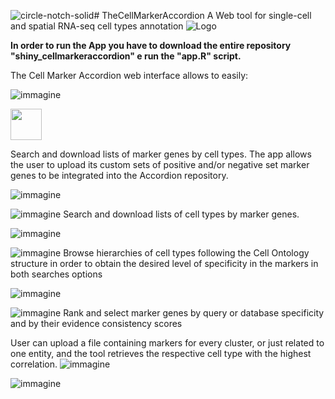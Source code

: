 ![circle-notch-solid](https://github.com/TebaldiLab/shiny_cellmarkeraccordion/assets/68125242/bcb5819d-b75a-4af3-a945-225e0ee1bd78)# TheCellMarkerAccordion 
A Web tool for single-cell and spatial RNA-seq cell types annotation
![Logo](https://user-images.githubusercontent.com/68125242/161058801-e3a83d1b-f12f-4cde-89e7-2a1207e99149.png)




**In order to run the App you have to download the entire repository "shiny_cellmarkeraccordion" e run the "app.R" script.** 

The Cell Marker Accordion web interface allows to easily:

![immagine](https://user-images.githubusercontent.com/68125242/161060535-0d78fc69-c29d-4003-b1a8-3c94606e8a09.png)

<img src="https://github.com/TebaldiLab/shiny_cellmarkeraccordion/assets/68125242/a2d0501b-2b59-48f4-b220-be7871b57b95" width="50" height="50">

Search and download lists of marker genes by cell types. The app allows the user to upload its custom sets of positive and/or negative set marker genes to be integrated into the Accordion repository.

![immagine](https://github.com/TebaldiLab/shiny_cellmarkeraccordion/assets/68125242/1397db7d-5a8e-485f-9781-a8e6a4a98546)





![immagine](https://user-images.githubusercontent.com/68125242/161060692-a4fef177-904f-4ea3-9bba-b4bc237e7145.png) Search and download lists of cell types by marker genes.

![immagine](https://github.com/TebaldiLab/shiny_cellmarkeraccordion/assets/68125242/85657e7c-a8f1-4bc5-b65b-4d1ffc56b51f)



![immagine](https://user-images.githubusercontent.com/68125242/161060791-fa1c6097-f0c8-45d1-bd6e-b4ea8dc61f91.png) Browse hierarchies of cell types following the Cell Ontology structure in order to obtain the desired level of specificity in the markers in both searches options

![immagine](https://user-images.githubusercontent.com/68125242/169997529-eafb704e-f39f-439f-ab5d-b2b5d741e87b.png)




![immagine](https://user-images.githubusercontent.com/68125242/161091031-909269ea-f6d9-4a61-ba50-f4b71fb00fe1.png) Rank and select marker genes by query or
database specificity and by their evidence consistency scores


User can upload a file containing markers for every cluster, or just related to one entity, and the tool retrieves the respective cell type with the highest correlation. 
![immagine](https://user-images.githubusercontent.com/68125242/169997056-4c5b76a1-3c44-4305-99d1-07b89d7c7bbf.png)


![immagine](https://github.com/TebaldiLab/shiny_cellmarkeraccordion/assets/68125242/213a2174-804f-4f6f-be5e-aaf1ee73a245)

